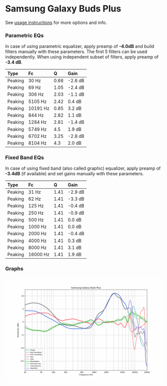 # Samsung Galaxy Buds Plus
See [usage instructions](https://github.com/jaakkopasanen/AutoEq#usage) for more options and info.

### Parametric EQs
In case of using parametric equalizer, apply preamp of **-4.0dB** and build filters manually
with these parameters. The first 5 filters can be used independently.
When using independent subset of filters, apply preamp of **-3.4 dB**.

| Type    | Fc       |    Q | Gain    |
|:--------|:---------|:-----|:--------|
| Peaking | 30 Hz    | 0.66 | -2.6 dB |
| Peaking | 69 Hz    | 1.05 | -2.4 dB |
| Peaking | 306 Hz   | 2.03 | -1.1 dB |
| Peaking | 5105 Hz  | 2.42 | 0.4 dB  |
| Peaking | 10191 Hz | 0.85 | 3.2 dB  |
| Peaking | 844 Hz   | 2.82 | 1.1 dB  |
| Peaking | 1284 Hz  | 2.81 | -1.4 dB |
| Peaking | 5749 Hz  | 4.5  | 1.9 dB  |
| Peaking | 6702 Hz  | 3.25 | -2.8 dB |
| Peaking | 8104 Hz  | 4.3  | 2.0 dB  |

### Fixed Band EQs
In case of using fixed band (also called graphic) equalizer, apply preamp of **-3.4dB**
(if available) and set gains manually with these parameters.

| Type    | Fc       |    Q | Gain    |
|:--------|:---------|:-----|:--------|
| Peaking | 31 Hz    | 1.41 | -2.9 dB |
| Peaking | 62 Hz    | 1.41 | -3.3 dB |
| Peaking | 125 Hz   | 1.41 | -0.4 dB |
| Peaking | 250 Hz   | 1.41 | -0.9 dB |
| Peaking | 500 Hz   | 1.41 | 0.0 dB  |
| Peaking | 1000 Hz  | 1.41 | 0.0 dB  |
| Peaking | 2000 Hz  | 1.41 | -0.4 dB |
| Peaking | 4000 Hz  | 1.41 | 0.3 dB  |
| Peaking | 8000 Hz  | 1.41 | 3.1 dB  |
| Peaking | 16000 Hz | 1.41 | 1.9 dB  |

### Graphs
![](./Samsung%20Galaxy%20Buds%20Plus.png)